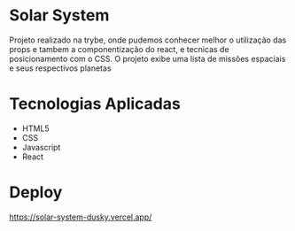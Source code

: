# Solar System
Projeto realizado na trybe, onde pudemos conhecer melhor o utilização das props e tambem a componentização do react, e tecnicas de posicionamento com o CSS.
O projeto exibe uma lista de missões espaciais e seus respectivos planetas


# Tecnologias Aplicadas

- HTML5
- CSS
- Javascript
- React

# Deploy
https://solar-system-dusky.vercel.app/
